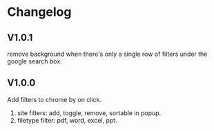 # Changelog

## V1.0.1

remove background when there's only a single row of filters under the google search box.

## V1.0.0

Add filters to chrome by on click.

1. site filters: add, toggle, remove, sortable in popup.
2. filetype filter: pdf, word, excel, ppt.
